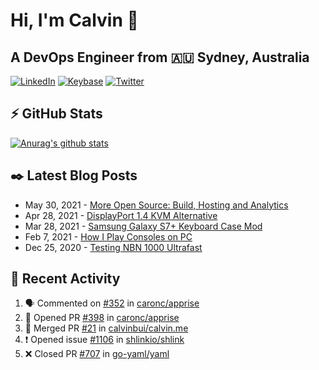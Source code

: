 # Hi, I'm Calvin 🍭
## A DevOps Engineer from 🇦🇺 Sydney, Australia</h3>

[![LinkedIn](https://img.shields.io/badge/-c–bui-0077B5?style=flat-square&labelColor=0077B5&logo=LinkedIn&logoColor=white)](https://www.linkedin.com/in/c-bui/)
[![Keybase](https://img.shields.io/badge/-calvinbui-ff6f21?style=flat-square&labelColor=ff6f21&logo=Keybase&logoColor=white)](https://keybase.io/calvinbui)
[![Twitter](https://img.shields.io/badge/-ASAPCalvin-1DA1F2?style=flat-square&labelColor=1DA1F2&logo=Twitter&logoColor=white)](https://twitter.com/ASAPCalvin)

<!-- https://github.com/rishavanand/github-profilinator -->
## ⚡ GitHub Stats
[![Anurag's github stats](https://github-readme-stats.vercel.app/api?username=calvinbui&count_private=true&hide_title=true)](https://github.com/anuraghazra/github-readme-stats)

<!-- https://github.com/gautamkrishnar/blog-post-workflow -->
## ✒️ Latest Blog Posts

<!-- BLOG-POST-LIST:START -->
- May 30, 2021 - [More Open Source: Build, Hosting and Analytics](https://calvin.me/making-this-site-more-open-source)
- Apr 28, 2021 - [DisplayPort 1.4 KVM Alternative](https://calvin.me/displayport-1.4-kvm-alternative)
- Mar 28, 2021 - [Samsung Galaxy S7+ Keyboard Case Mod](https://calvin.me/samsung-galaxy-tab-s7-plus-keyboard-case-mod)
- Feb 7, 2021 - [How I Play Consoles on PC](https://calvin.me/how-i-play-consoles-on-pc)
- Dec 25, 2020 - [Testing NBN 1000 Ultrafast](https://calvin.me/testing-nbn-1000-ultrafast)

<!-- BLOG-POST-LIST:END -->

## 🏃‍ Recent Activity

<!--START_SECTION:activity-->
1. 🗣 Commented on [#352](https://github.com/caronc/apprise/issues/352) in [caronc/apprise](https://github.com/caronc/apprise)
2. 💪 Opened PR [#398](https://github.com/caronc/apprise/pull/398) in [caronc/apprise](https://github.com/caronc/apprise)
3. 🎉 Merged PR [#21](https://github.com/calvinbui/calvin.me/pull/21) in [calvinbui/calvin.me](https://github.com/calvinbui/calvin.me)
4. ❗️ Opened issue [#1106](https://github.com/shlinkio/shlink/issues/1106) in [shlinkio/shlink](https://github.com/shlinkio/shlink)
5. ❌ Closed PR [#707](https://github.com/go-yaml/yaml/pull/707) in [go-yaml/yaml](https://github.com/go-yaml/yaml)
<!--END_SECTION:activity-->

